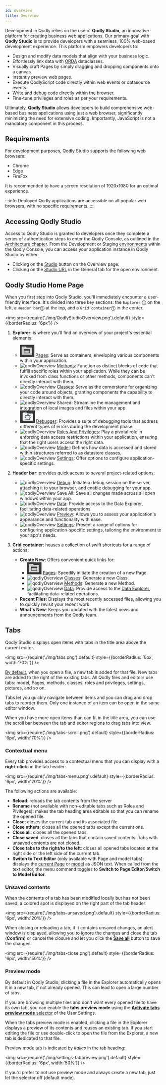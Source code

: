 ```yaml
---
id: overview
title: Overview
---
```


Development in Qodly relies on the use of **Qodly Studio**, an innovative platform for creating business web applications. Our primary goal with **Qodly Studio** is to provide developers with a seamless, 100% web-based development experience. This platform empowers developers to:

- Design and modify data models that align with your business logic.
- Effortlessly link data with [ORDA](../concepts/platform.md#the-orda-concept)  dataclasses.
- Visually craft Pages by simply dragging and dropping components onto a canvas.
- Instantly preview web pages.
- Execute QodlyScript code directly within web events or datasource events.
- Write and debug code directly within the browser.
- Fine-tune privileges and roles as per your requirements.

Ultimately, **Qodly Studio** allows developers to build comprehensive web-based business applications using just a web browser, significantly minimizing the need for extensive coding. Importantly, JavaScript is not a mandatory component in this process.

## Requirements

For development purposes, Qodly Studio supports the following web browsers:

- Chrome
- Edge
- FireFox

It is recommended to have a screen resolution of 1920x1080 for an optimal experience.

:::info
Deployed Qodly applications are accessible on all popular web browsers, with no specific requirements.
:::

## Accessing Qodly Studio

Access to Qodly Studio is granted to developers once they complete a series of authentication steps to enter the Qodly Console, as outlined in the [Architecture chapter](../concepts/cloud.md). From the Development or Staging [environments](../cloud/getStarted.md#environments-and-services) within the Qodly Console, you can access your application instance in Qodly Studio by either:

- Clicking on the [Studio](../cloud/application-management#open-qodly-studio) button on the Overview page.
- Clicking on the [Studio URL](../cloud/application-management#open-qodly-studio) in the General tab for the open environment.



## Qodly Studio Home Page

When you first step into Qodly Studio, you'll immediately encounter a user-friendly interface. It's divided into three key sections: the `Explorer` ⓵ on the left, a `Header bar`⓶ at the top, and a `Grid container`⓷ in the center.

<img src={require('./img/QodlyStudioOverview.png').default} style={{borderRadius: '6px'}} />

1. **Explorer**: is where you'll find an overview of your project's essential elements:

    - ![qodlyOverview](./img/overview_Pages.png) [Pages](./pageLoaders/pageLoaderOverview#overview): Serve as containers, enveloping various components within your application. 
    - ![qodlyOverview](./img/overview_methods&Func.png) [Methods](./coding#methods): Function as distinct blocks of code that fulfill specific roles within your application. While they can be invoked from class functions or other methods, components can't directly interact with them.
    - ![qodlyOverview](./img/overview_methods&Func.png) [Classes](./coding#classes): Serve as the cornerstone for organizing your code around objects, granting components the capability to directly interact with them.
    - ![qodlyOverview](./img/overview_shared.png) Shared: Streamline the management and integration of local images and files within your app.
    - ![qodlyOverview](./img/overview_debugger.png) [Debugger](./debugging.md): Provides a suite of debugging tools that address different types of errors during the development phase.
    - ![qodlyOverview](./img/overview_roles.png) [Roles And Privileges](./roles/rolesPrivilegesOverview.md): Play a pivotal role in enforcing data access restrictions within your application, ensuring that the right users access the right data.
    - ![qodlyOverview](./img/overview_model.png) [Model](./model/model-editor-interface.md): Defines how data is accessed and stored within structures referred to as datastore classes.
    - ![qodlyOverview](./img/overview_settings.png) [Settings](./settings.md): Offer options to configure application-specific settings.

2. **Header bar**: provides quick access to several project-related options:

    - ![qodlyOverview](./img/overview_debug.png) [Debug](./debugging#starting-a-debug-session): Initiate a debug session on the server, attaching it to your browser, and enable debugging for your app.
    - ![qodlyOverview](./img/overview_saveAll.png) Save All: Save all changes made across all open windows within your app.
    - ![qodlyOverview](./img/overview_data.png) [Data](../data-explorer/data-explorer.md): Provide access to the Data Explorer, facilitating data-related operations.
    - ![qodlyOverview](./img/overview_preview.png) [Preview](./rendering#preview-the-entire-site): Allows you to assess your application's appearance and functionality with ease.
    - ![qodlyOverview](./img/overview_settings.png) [Settings](./settings.md): Present a range of options for configuring application-specific settings, tailoring the environment to your app's needs.

3. **Grid container**: houses a collection of swift shortcuts for a range of actions:

    - **Create New**: Offers convenient quick links for:
        - ![qodlyOverview](./img/overview_Pages.png) [Pages](./pageLoaders/pageLoaderOverview#creating-a-Page): Speedily initiate the creation of a new Page.
        - ![qodlyOverview](./img/overview_class.png) [Classes](./coding#creating): Generate a new Class.
        - ![qodlyOverview](./img/overview_method.png) [Methods](./coding#creating): Generate a new Method.
        - ![qodlyOverview](./img/overview_data.png) [Data](../data-explorer/data-explorer.md): Provide access to the [Data Explorer](../data-explorer/data-explorer.md), facilitating data-related operations.
    - **Recent Files**: Displays the most recently accessed files, allowing you to quickly revisit your recent work.
    - **What's New**: Keeps you updated with the latest news and announcements from the Qodly team.
  
  
## Tabs

Qodly Studio displays open items with tabs in the title area above the current editor.

<img src={require('./img/tabs.png').default} style={{borderRadius: '6px', width:'70%'}} />

[By default](#preview-mode), when you open a file, a new tab is added for that file. New tabs are added to the right of the existing tabs. All Qodly files and editors use tabs: model, Pages, methods, classes, roles and privileges, settings, pictures, and so on. 

Tabs let you quickly navigate between items and you can drag and drop tabs to reorder them. Only one instance of an item can be open in the same editor window.

When you have more open items than can fit in the title area, you can use the scroll bar between the tab and editor regions to drag tabs into view. 

<img src={require('./img/tabs-scroll.png').default} style={{borderRadius: '6px', width:'70%'}} />


### Contextual menu

Every tab provides access to a contextual menu that you can display with a **right-click** on the tab header:

<img src={require('./img/tabs-menu.png').default} style={{borderRadius: '6px', width:'20%'}} />

The following actions are available:

-  **Reload**: reloads the tab contents from the server
-  **Rename** (not available with non-editable tabs such as Roles and Pivileges): makes the tab heading area editable so that you can rename the opened file.  
-  **Close**: closes the current tab and its associated file.
-  **Close others**: closes all the opened tabs except the current one.
-  **Close all**: closes all the opened tabs.
-  **Close saved**: closes all the tabs that contain saved contents. Tabs with unsaved contents are not closed. 
-  **Close tabs to the right/to the left**: closes all opened tabs located at the right side or the left side of the current tab.
-  **Switch to Text Editor** (only available with Page and model tabs): displays the [current Page](./pageLoaders/pageLoaderOverview.md/#Page-json-representation) or [model](model/model-editor-interface.md#model-json-representation) as JSON text. When called from the text editor, the menu command toggles to **Switch to Page Editor**/**Switch to Model Editor**. 

### Unsaved contents

When the contents of a tab has been modified locally but has not been saved, a colored spot is displayed on the right part of the tab header:

<img src={require('./img/tabs-unsaved.png').default} style={{borderRadius: '6px', width:'20%'}} />

When closing or reloading a tab, if it contains unsaved changes, an alert window is displayed, allowing you to ignore the changes and close the tab (**Confirm**) or cancel the closure and let you click the [**Save all**](#homepage) button to save the changes. 

<img src={require('./img/tabs-close.png').default} style={{borderRadius: '6px', width:'50%'}} />

### Preview mode

By default in Qodly Studio, clicking a file in the Explorer automatically opens it in a new tab, if not already opened. This can lead to open a large number of tabs. 

If you are browsing multiple files and don't want every opened file to have its own tab, you can enable the **tabs preview mode** using the [**Activate tabs preview mode** selector](settings.md#activate-tabs-preview-mode) of the User Settings. 

When the tabs preview mode is enabled, clicking a file in the Explorer displays a preview of its contents and reuses an existing tab. If you start editing the file or use double-click to open the file from the Explorer, a new tab is dedicated to that file. 

Preview mode tab is indicated by *italics* in the tab heading:

<img src={require('./img/settings-tabpreview.png').default} style={{borderRadius: '6px', width:'50%'}} />

If you'd prefer to not use preview mode and always create a new tab, just let the selector off (default mode). 